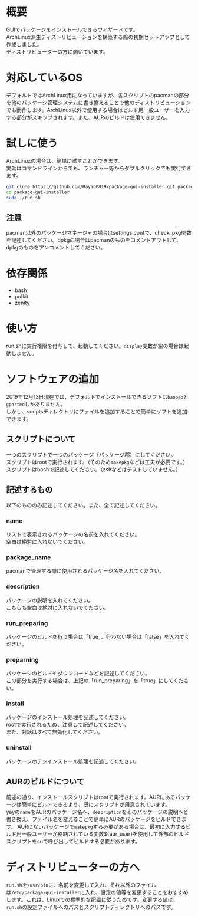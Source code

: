 # 概要
GUIでパッケージをインストールできるウィザードです。  
ArchLinux派生ディストリビューションを構築する際の初期セットアップとして作成しました。  
ディストリビューターの方に向いています。  

# 対応しているOS
デフォルトではArchLinux用になっていますが、各スクリプトのpacmanの部分を他のパッケージ管理システムに書き換えることで他のディストリビューションでも動作します。ArchLinux以外で使用する場合はビルド用一般ユーザーを入力する部分がスキップされます。また、AURのビルドは使用できません。

# 試しに使う
ArchLinuxの場合は、簡単に試すことができます。  
実効はコマンドラインからでも、ランチャー等からダブルクリックでも実行できます。  

```bash
git clone https://github.com/Hayao0819/package-gui-installer.git package-gui-installer
cd package-gui-installer
sudo ./run.sh
```

## 注意
pacman以外のパッケージマネージャの場合はsettings.confで、check_pkg関数を記述してください。dpkgの場合はpacmanのものをコメントアウトして、dpkgのものをアンコメントしてください。

# 依存関係
- bash
- polkit
- zenity

# 使い方
run.shに実行権限を付与して、起動してください。`display`変数が空の場合は起動しません。

# ソフトウェアの追加
2019年12月13日現在では、デフォルトでインストールできるソフトは`baobab`と`gparted`しかありません。  
しかし、scriptsディレクトリにファイルを追加することで簡単にソフトを追加できます。

## スクリプトについて
一つのスクリプトで一つのパッケージ（パッケージ郡）にしてください。  
スクリプトはrootで実行されます。（そのため`makepkg`などは工夫が必要です。）  
スクリプトはbashで記述してください。（zshなどはテストしていません。）

## 記述するもの

以下のもののみ記述してください。また、全て記述してください。

### name
リストで表示されるパッケージの名前を入れてください。  
空白は絶対に入れないでください。  

### package_name
pacmanで管理する際に使用されるパッケージ名を入れてください。  

### description
パッケージの説明を入れてください。  
こちらも空白は絶対に入れないでください。  

### run_preparing
パッケージのビルドを行う場合は「true」、行わない場合は「false」を入れてください。  

### preparning
パッケージのビルドやダウンロードなどを記述してください。  
この部分を実行する場合は、上記の「run_preparing」を「true」にしてください。  

### install
パッケージのインストール処理を記述してください。  
rootで実行されるため、注意して記述してください。  
また、対話はすべて無効化してください。  

### uninstall
パッケージのアンインストール処理を記述してください。  

## AURのビルドについて
前述の通り、インストールスクリプトはrootで実行されます。AURにあるパッケージは簡単にビルドできるよう、既にスクリプトが用意されています。  
yayの`name`をAURのパッケージ名へ、`description`をそのパッケージの説明へと書き換え、ファイル名を変えることで簡単にAURのパッケージをビルドできます。 
AURにないパッケージで`makepkg`する必要がある場合は、最初に入力するビルド用一般ユーザーが格納されている変数${aur_user}を使用して外部のビルドスクリプトをsuで呼び出してビルドする必要があります。  

# ディストリビューターの方へ
`run.sh`を`/usr/bin`に、名前を変更して入れ、それ以外のファイルは`/etc/package-gui-installer`に入れ、設定の値等を変更することをおすすめします。これは、Linuxでの標準的な配置に従うためです。変更する値は、`run.sh`の設定ファイルへのパスとスクリプトディレクトリへのパスです。